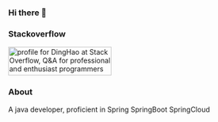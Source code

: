 ### Hi there 👋

<!--
**kse-music/kse-music** is a ✨ _special_ ✨ repository because its `README.md` (this file) appears on your GitHub profile.

Here are some ideas to get you started:

- 🔭 I’m currently working on plantdata
- 🌱 I’m currently learning netty
- 👯 I’m looking to collaborate on mcn
- 🤔 I’m looking for help with llm
- 💬 Ask me about ...
- 📫 How to reach me: ...
- 😄 Pronouns: ...
- ⚡ Fun fact: ...


- 🔭 I’m currently working on plantdata
- 🌱 I’m currently learning netty
- 👯 I’m looking to collaborate on mcn
- 🤔 I’m looking for help with llm
-->
### Stackoverflow
<a href="https://stackoverflow.com/users/19546048/dinghao"><img src="https://stackoverflow.com/users/flair/19546048.png" width="208" height="58" alt="profile for DingHao at Stack Overflow, Q&amp;A for professional and enthusiast programmers" title="profile for DingHao at Stack Overflow, Q&amp;A for professional and enthusiast programmers"></a>

### About
A java developer, proficient in Spring SpringBoot SpringCloud
